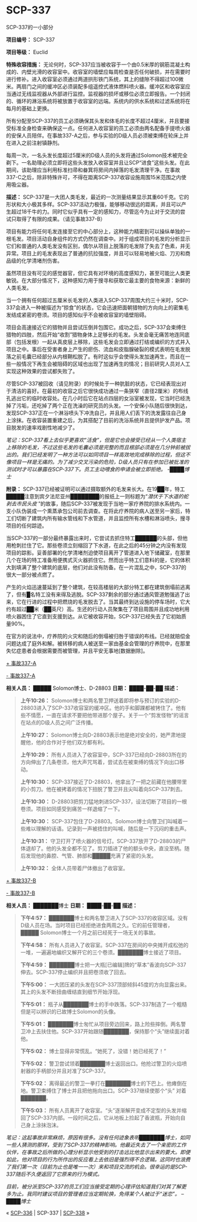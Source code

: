 # SCP-337
                        




SCP-337的一小部分



**项目编号：** SCP-337

**项目等级：** Euclid

**特殊收容措施：** 无论何时，SCP-337应当被收容于一个由0.5米厚的钢筋混凝土构成的、内壁光滑的收容室中。收容室的墙壁应每周检查是否任何破损，并在需要时进行修补。进入收容室必须通过两道拱形铁门系统，其上的缝隙不得超过100微米。两扇门之间的缓冲区必须装配多组遥控式液体燃料喷火器。缓冲区和收容室应当通过无线监视器从外部进行监控。监视器的损坏或移位必须立即报告。一个封闭的、循环的淋浴系统将被放置于收容室的远端。系统内的供水系统和过滤系统将在每月的基础上更换。

所有分配至SCP-337的员工必须确保其头发和体毛的长度不超过4厘米，并且要接受标准全身检查来确保这一点。任何进入收容室的员工必须由两名配备手提喷火器的安保人员陪伴。在事故337-A之后，参与实验的D级人员必须被束缚在轮床上并在进入之前注射镇静剂。

每周一次，一名头发长度超过5厘米的D级人员的头发将通过Solomon技术被完全剃下。一名助理必须立即将这些头发放入收容室并且让SCP“进食”这些头发。在此期间，该助理应当利用标准扫帚和畚箕将房间内掉落的毛发清理干净。在事故337-C之后，除非特殊许可，不得在距离SCP-337收容设施周围15米范围之内使用吸尘器。

**描述：** SCP-337是一大团人类毛发，最近的一次测量结果显示其重60千克。它的形状和大小极其多样。SCP-337活动力极强，能够移动很远的距离，并且可以产生超过18千牛的力。同时它似乎具有一定的感知力，尽管迄今为止对于交流的尝试只取得了有限的成果。（请见事故337-B）

项目有能力将任何毛发连接至它的中心部分上，这种能力精密到可以操纵单独的一根毛发。项目活动自身组件的方式仍然在调查中。对于组成项目的毛发的分析显示它们和普通的人类毛发没有区别，偶尔从项目上脱落的毛发除了失去了色素，并无异常。项目上的毛发表现出了普通的抗拉强度，并且可以轻易地被火焰、刀刃和商品级的化学清堵剂伤害。

虽然项目没有可见的感觉器官，但它具有对环境的高度感知力，甚至可能比人类更敏锐。在大部分情况下，这种感知力用于搜寻和获取它最主要的食物来源：新鲜的人类毛发。

当一个拥有任何超过五厘米长毛发的人类进入SCP-337周围大约三十米时，SCP-337会进入一种被描述为“掠食”的状态，它会迅速把面朝猎物的方向向上的密集毛发结成紧密的卷须。项目的感知似乎不会被收容室的墙壁阻碍。

项目会高速接近它的猎物并且尝试压倒并包围它。成功之后，SCP-337会束缚住猎物的四肢，然后开始“收割”猎物身体上足够长的毛发。头发会毫无痛苦地连同底部（包括发根）一起从真皮层上移除，这些毛发会立即通过打结或编织的方式并入项目之中。事后在受害者身上产生的瘀伤、流血和皮脂腺破裂的模式表明在毛发脱落之前毛囊已经部分从内根鞘松脱了。有时这似乎会使得头发加速再生，而且在一些一般情况下再生会被阻碍的区域也出现了加速再生的情况；目前研究人员对人工实现这种效果的尝试都失败了。

尽管SCP-337被回收（请见附录）的时候处于一种肮脏的状态，它已经表现出对于清洁的喜好。在最初的收容之后它很快成功通过一条狭窄（直径2厘米）的布线孔逃出它的临时收容处。在几小时后它在站点四层的女浴室被发现，它当时已经洗掉了污垢，还吃掉了两个正在洗澡的研究员的头发。一个安保小队随后很快到达，发现SCP-337正在一个淋浴喷头下冲洗自己，并且用人们丢下的洗发露往自己身上涂抹。在收容装置重建之后，为其搭配了目前的洗浴系统并且提供护发产品。项目脱发的速率戏剧性地减少了。

*笔记：SCP-337看上去似乎更喜欢“活食”，但是它也会接受已经从一个人类宿主上移除的毛发，不过这些毛发的毛囊必须是完整的而且根部必须是在几分钟前被拔出的。我们已经发明了一种方法可以如同项目一样高效地完成移除的过程，但这不像项目一样是无痛的。为了减少交叉污染的危险，D级人员只有在参加已被批准的测试时才可以暴露在SCP-337下。员工主动喂食的申请会被立即拒绝。 -████博士* 

**附录：** SCP-337已经被证明可以通过摄取额外的毛发来长大。在19██年，特工█████注意到宾夕法尼亚州████████的报纸上一则标题为“*潜伏于下水道的蛇剥去市民头皮* ”的故事，随后SCP-337被发现于当地一家疗养院的排水系统内。一支小队伪装成一个熏蒸承包公司前去调查。在将此疗养院的病人送至另一家后，特工们切断了建筑内所有输水管线和下水管道，并且监控所有水槽和淋浴喷头，搜寻项目的任何踪迹。

当SCP-337的一部分最终暴露出来时，它尝试去抓住特工██████的头部，但他用枪刺拦住了它。那些卷须立刻缩回了下水道，在此之后的45分钟之内没有发现项目的踪影。妥善部署的化学清堵剂迫使项目离开了管道进入地下储藏室，在那里几个在场的特工准备用便携式灭火器抓住它。然而出乎特工们意料的是，它的体积大到填满了整个建筑的底层，他们对此没有防备。在一片混乱之中，SCP-337的很大一部分被点燃了。

产生的火焰迅速蔓延到了整个建筑，在较高楼层的大部分特工都在建筑倒塌前逃离了，但有█名特工没有来得及逃脱。SCP-337剩余的部分通过通风管道勉强逃了出来，它在行进的过程中把燃烧的毛发脱去了。当其最终到达设施的停车场时，它大约有超过██米（██英尺）高。生还的行动人员聚集在了项目周围并且成功地利用喷火器困住了它直到支援到达。从它被收容开始，SCP-337已经失去了它初始质量90%。

在官方的说法中，疗养院的火灾和随后的倒塌被归咎于错误的布线。已经就赔偿金问题达成了庭外和解。被转移的病人被送至一家由基金会管理的疗养院中，在那里失忆症患者会根据需要而被管理，并且平安无事地[数据删除]。


<a shape='rect' class='collapsible-block-link' href='javascript:;'>+&#160;&#20107;&#25925;337-A</a>

<a shape='rect' class='collapsible-block-link' href='javascript:;'>-&#160;&#20107;&#25925;337-A</a>

**相关人员：** █████ Solomon博士、D-28803
**日期：** ████-██-██
**描述：** 


> **上午10:26：** Solomon博士和两名警卫押送着即将参与预订的实验的D-28803进入了SCP-337收容室的缓冲区。他的手和脚踝都被铐住了。他有些不情愿，一直在请求不要把他带进那个屋子。关于一个“剪发怪物”的谣言在站点的D级人员之间广泛传播。
> 
> **上午10:27：** Solomon博士向D-28803表示他是绝对安全的，她严肃地提醒他，他的合作对于他们双方都有利。
> 
> **上午10:29：** 所有人员进入了收容室中，SCP-337已经向D-28803所在的方向伸出了几条卷须，他大声咒骂着，尝试去在被束缚的情况下向出口移动。
> 
> **上午10:30：** SCP-337接近了D-28803，他拿出了一把之前藏在他腰带里的小剪刀。他在被拷着的情况下扭脱了警卫并且尖叫着向SCP-337刺去。
> 
> **上午10:30：** D-28803把剪刀猛地刺进SCP-337，设法切断了项目的一根卷须。项目如同感受到痛苦一样退缩了一下。
> 
> **上午10:30：** SCP-337包住了D-28803。Solomon博士向警卫们叫喊着一些难以理解的话语。记录到一声被捂住的叫喊，随后是一下沉闷的重击声。
> 
> **上午10:31：** 守卫打开了喷火器的信号灯。SCP-337放开了D-28803的尸体退却了。他的头发全都不见了。剪刀插进了他的额头中央，直没至柄。随后发现他的鼻腔、气管、肺部和█████充满了紧密的头发。
> 
> **上午10:32：** 全体人员带着尸体撤出了收容室。
> 





<a shape='rect' class='collapsible-block-link' href='javascript:;'>+&#160;&#20107;&#25925;337-B</a>

<a shape='rect' class='collapsible-block-link' href='javascript:;'>-&#160;&#20107;&#25925;337-B</a>

**相关人员：** ███████博士
**日期：** ████-██-██
**描述：** 


> **下午4:57：** ███████博士和两名警卫进入了SCP-337的收容区域。没有D级人员在场。当时项目已经拒绝进食两周之久。它的前任管理者，█████ Solomon博士一个月之前已经死于一场无关的事故。
> 
> **下午4:58：** 所有人员进入了收容室。SCP-337在房间的中央摊开成松弛的一堆，一遍遍地编织又解开它的三个卷须。███████博士接近了项目。
> 
> **下午4:59：** ███████博士把一大瓶[已编辑]牌的“草本”香波向SCP-337伸去。SCP-337停止编织并且把卷须收了回去。
> 
> **下午5:00：** 一大团压紧的头发在SCP-337顶部倾斜45度的方向显露出来。其上的头发不断扭曲缠结直到细节开始浮现。
> 
> **下午5:01：** 瓶子从███████博士的手中跌落。SCP-337制造了一个粗糙但是可以辨识的已故博士Solomon的头像。
> 
> **下午5:01：** ███████博士匆忙从项目旁边回来，路上险些摔倒。两名警卫冲上去扶住他。SCP-337开始跟随███████，保持那个“头”继续面对着他。
> 
> **下午5:02：** 博士显得非常慌乱。“她死了，没错！她已经死了！”
> 
> **下午5:02：** 警卫尝试领着███████博士返回出口。他抢过警卫的火焰喷射器的手柄部分并且对准了SCP-337。
> 
> **下午5:02：** 离得最近的警卫一拳打在███████博士的下巴上。他瘫倒在地。警卫束缚住了博士并且把他拖向出口。SCP-337继续使那个“头” 对着███████。
> 
> **下午5:03：** 所有人员离开了收容室。“头”逐渐解开变成不定型的头发并缩回了SCP-337内部。一段时间之后，它从地板上捡起了香波瓶，开始向自己身上涂抹泡沫。
> 

*笔记：这起事故非常麻烦，原因有很多。没有任何迹象表明███████博士，如同一些人猜测的那样，受到了SCP-337的精神影响。他最近失去了一个亲密的工作伙伴，在事故之后所做的心理分析显示他受到的打击远比他显示出来的要大。即便如此，他对项目的行为所作出的反应看上去依旧是强烈得不合逻辑。这同时也浪费了我们第一次（目前为止也是唯一一次）来和项目交流的机会。很幸运的是SCP-337随后不久便返回了它原来的行为模式。* 

*目前，被分派至SCP-337的员工们应当接受定期的心理评估知道我们对其了解更多为止。我同时建议项目的管理者应当定期轮换，免得某个人被过于“迷恋”。 –████博士* 






« [SCP-336](/scp-336) | SCP-337 | [SCP-338](/scp-338) »





                    